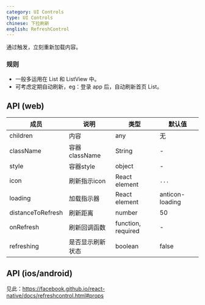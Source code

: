 ```yaml
---
category: UI Controls
type: UI Controls
chinese: 下拉刷新
english: RefreshControl
---
```


通过触发，立刻重新加载内容。

### 规则
- 一般多运用在 List 和 ListView 中。
- 可考虑定期自动刷新，eg：登录 app 后，自动刷新首页 List。


## API (web)

| 成员        | 说明           | 类型      | 默认值       |
|------------|----------------|--------------------|--------------|
| children   | 内容      | any |    无  |
| className | 容器className | String | - |
| style | 容器style | object | - |
| icon   | 刷新指示icon   | React element |  `...` |
| loading   | 加载指示器   | React element |  anticon-loading |
| distanceToRefresh   |   刷新距离    | number |    50  |
| onRefresh   |   刷新回调函数   | function, required |  -  |
| refreshing   | 是否显示刷新状态    | boolean |    false  |

## API (ios/android)
见此：https://facebook.github.io/react-native/docs/refreshcontrol.html#props
